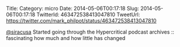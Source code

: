 Title: 
Category: micro
Date: 2014-05-06T00:17:18
Slug: 2014-05-06T00:17:18
TwitterId: 463472538413047810
TweetUrl: https://twitter.com/mark_philpot/status/463472538413047810

[@siracusa](https://twitter.com/siracusa) Started going through the Hypercritical podcast archives :: fascinating how much and how little has changed